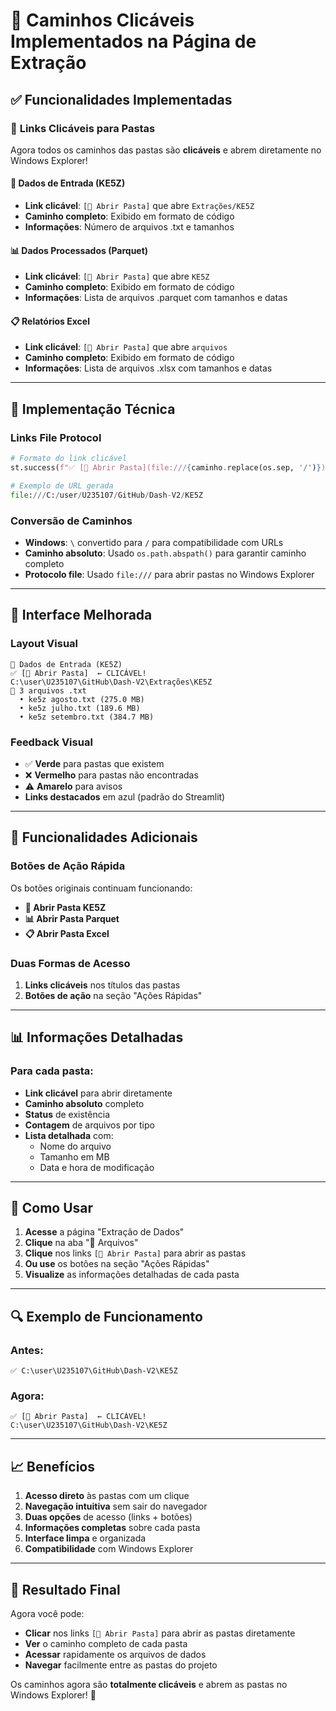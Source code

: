 # 📁 Caminhos Clicáveis Implementados na Página de Extração

## ✅ **Funcionalidades Implementadas**

### 🎯 **Links Clicáveis para Pastas**

Agora todos os caminhos das pastas são **clicáveis** e abrem diretamente no Windows Explorer!

#### **📂 Dados de Entrada (KE5Z)**
- **Link clicável**: `[📁 Abrir Pasta]` que abre `Extrações/KE5Z`
- **Caminho completo**: Exibido em formato de código
- **Informações**: Número de arquivos .txt e tamanhos

#### **📊 Dados Processados (Parquet)**
- **Link clicável**: `[📁 Abrir Pasta]` que abre `KE5Z`
- **Caminho completo**: Exibido em formato de código
- **Informações**: Lista de arquivos .parquet com tamanhos e datas

#### **📋 Relatórios Excel**
- **Link clicável**: `[📁 Abrir Pasta]` que abre `arquivos`
- **Caminho completo**: Exibido em formato de código
- **Informações**: Lista de arquivos .xlsx com tamanhos e datas

---

## 🔧 **Implementação Técnica**

### **Links File Protocol**
```python
# Formato do link clicável
st.success(f"✅ [📁 Abrir Pasta](file:///{caminho.replace(os.sep, '/')})")

# Exemplo de URL gerada
file:///C:/user/U235107/GitHub/Dash-V2/KE5Z
```

### **Conversão de Caminhos**
- **Windows**: `\` convertido para `/` para compatibilidade com URLs
- **Caminho absoluto**: Usado `os.path.abspath()` para garantir caminho completo
- **Protocolo file**: Usado `file:///` para abrir pastas no Windows Explorer

---

## 🎨 **Interface Melhorada**

### **Layout Visual**
```
📂 Dados de Entrada (KE5Z)
✅ [📁 Abrir Pasta]  ← CLICÁVEL!
C:\user\U235107\GitHub\Dash-V2\Extrações\KE5Z
📄 3 arquivos .txt
  • ke5z agosto.txt (275.0 MB)
  • ke5z julho.txt (189.6 MB)
  • ke5z setembro.txt (384.7 MB)
```

### **Feedback Visual**
- ✅ **Verde** para pastas que existem
- ❌ **Vermelho** para pastas não encontradas
- ⚠️ **Amarelo** para avisos
- **Links destacados** em azul (padrão do Streamlit)

---

## 🚀 **Funcionalidades Adicionais**

### **Botões de Ação Rápida**
Os botões originais continuam funcionando:
- **📂 Abrir Pasta KE5Z**
- **📊 Abrir Pasta Parquet**
- **📋 Abrir Pasta Excel**

### **Duas Formas de Acesso**
1. **Links clicáveis** nos títulos das pastas
2. **Botões de ação** na seção "Ações Rápidas"

---

## 📊 **Informações Detalhadas**

### **Para cada pasta:**
- **Link clicável** para abrir diretamente
- **Caminho absoluto** completo
- **Status** de existência
- **Contagem** de arquivos por tipo
- **Lista detalhada** com:
  - Nome do arquivo
  - Tamanho em MB
  - Data e hora de modificação

---

## 🎯 **Como Usar**

1. **Acesse** a página "Extração de Dados"
2. **Clique** na aba "📁 Arquivos"
3. **Clique** nos links `[📁 Abrir Pasta]` para abrir as pastas
4. **Ou use** os botões na seção "Ações Rápidas"
5. **Visualize** as informações detalhadas de cada pasta

---

## 🔍 **Exemplo de Funcionamento**

### **Antes:**
```
✅ C:\user\U235107\GitHub\Dash-V2\KE5Z
```

### **Agora:**
```
✅ [📁 Abrir Pasta]  ← CLICÁVEL!
C:\user\U235107\GitHub\Dash-V2\KE5Z
```

---

## 📈 **Benefícios**

1. **Acesso direto** às pastas com um clique
2. **Navegação intuitiva** sem sair do navegador
3. **Duas opções** de acesso (links + botões)
4. **Informações completas** sobre cada pasta
5. **Interface limpa** e organizada
6. **Compatibilidade** com Windows Explorer

---

## 🎉 **Resultado Final**

Agora você pode:
- **Clicar** nos links `[📁 Abrir Pasta]` para abrir as pastas diretamente
- **Ver** o caminho completo de cada pasta
- **Acessar** rapidamente os arquivos de dados
- **Navegar** facilmente entre as pastas do projeto

Os caminhos agora são **totalmente clicáveis** e abrem as pastas no Windows Explorer! 🎉
